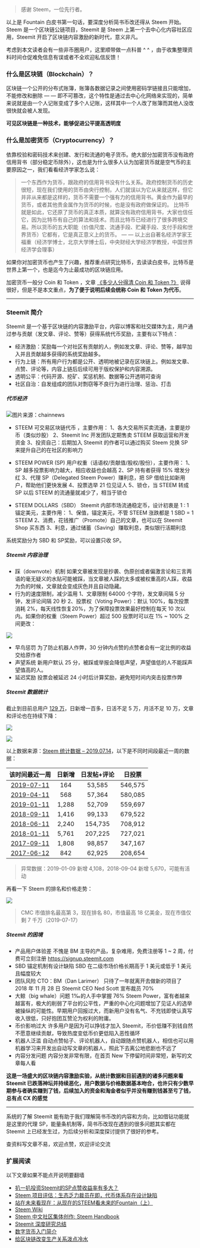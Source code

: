 > 感谢 Steem，一位先行者。

以上是 Fountain 白皮书第一句话，要深度分析简书币改还得从 Steem 开始。Steem 是一个区块链公链项目，Steemit 是 Steem 上第一个去中心化内容社区应用，Steemit 开启了区块链内容激励的新时代，意义非凡。

考虑到本文读者会有一些非币圈用户，这里顺带做一点科普 ^ ^ ，由于收集整理资料时间仓促难免信息有误或者不全欢迎私信反馈！

### 什么是区块链（Blockchain）？
区块链一个公开的分布式账簿，账簿各数据记录之间使用密码学链接且只能增加，不能修改和删除 — — 即不可篡改，这个特性是通过去中心化网络来实现的，简单来说就是由一个人记账变成了多个人记账，这样其中一个人改了账簿而其他人没改很快就会被人发现。

**可见区块链是一种技术，能够促进公平提高透明度**

### 什么是加密货币（Cryptocurrency）？
依靠校验和密码技术来创建、发行和流通的电子货币。绝大部分加密货币没有政府信用背书（部分稳定币除外），这也是为什么很多人认为加密货币就是空气币的主要原因之一，我们看看经济学家怎么说：

> 一个东西作为货币，跟政府的信用背书没有什么关系。政府控制货币的历史很短，现在我们使用的货币由央行控制，人们就误以为它从来就这样，但它并非从来都是这样的，货币不需要一个强有力的信用背书。黄金作为最早的货币，或者其他贵金属作为货币的时候，也是没有政府做保证的。
> 比特币就是如此，它还原了货币的真正本质，就算没有政府信用背书，大家也信任它，因为比特币有自己的算法和技术。而且比特币已经进行了很多跨境交易。所以货币的五大职能（价值尺度、流通手段、贮藏手段、支付手段和世界货币）它都有，它是真正意义上的货币。  — —  以上出自著名经济学家王福重（经济学博士，北京大学博士后，中央财经大学经济学教授，中国世界经济学会理事）

如果你对加密货币也产生了兴趣，推荐重点研究比特币，去读读白皮书，比特币是世界上第一个，也是迄今为止最成功的区块链应用。

加密货币一般分 Coin 和 Token ，文章 [《多少人分得清 Coin 和 Token ?》](http://www.360doc.com/content/18/0526/09/31032795_757112924.shtml) 说得很好，但是不是本文重点，**为了便于说明后续会统称 Coin 和 Token 为代币**。

-------

### Steemit 简介
Steemit 是一个基于区块链的内容激励平台，内容以博客和社交媒体为主，用户通过参与贡献（发文章、评论、赞等）获得系统代币奖励，主要有以下特点：

- 经济激励：奖励每一个对社区有贡献的人，例如发文章、评论、赞等，越早加入并且贡献越多获得的系统奖励越多。
- 行为上链：所有用户行为都是公开、透明地被记录在区块链上。例如发文章、点赞、评论等，内容上链后后续可用于版权保护和内容溯源。
- 透明公平：代码开源、挖矿、奖惩机制、数据等公开透明可查询
- 社区自治：自发组成的团队对剽窃等不良行为进行治理、惩治、打击

##### 代币经济
![图片来源：chainnews](https://upload-images.jianshu.io/upload_images/647864-393e907dcaef186d.jpg?imageMogr2/auto-orient/strip%7CimageView2/2/w/640)

- STEEM
可交易区块链代币 ，主要作用：
1、各大交易所买卖流通，主要是炒币（类似炒股）
2、Steemit Inc 开发团队定期售卖 STEEM 获取运营和开发资金
3、投资自己：后期加入 Steemit 的作者可以通过购买 Steem 兑换 SP 来提升自己的在社区的影响力

- STEEM POWER (SP)
用户权重（话语权/贡献值/股权/股份），主要作用：
1、SP 越多投票影响力越大，相应收益也会越高
2、SP 持有者获得 15% 增发分红
3、代理 SP（Delegated Steem Power）赚利息，把 SP 借给比如新用户，帮助他们更快发展
4、投票选举 21 位见证人
5、锁仓，当 STEEM 转成 SP 以后 STEEM 的流通量就减少了，相当于锁仓

- STEEM DOLLARS（SBD）
Steemit 内部市场流通稳定币，设计初衷是 1 : 1 锚定美元，主要作用：
1、保值，锚定美元，不管 STEEM 涨跌都是 1 SBD = 1 STEEM
2、消费，花钱推广（Promote）自己的文章，也可以在 Steemit Shop 买东西
3、利息，通过储蓄（Saving）赚取利息，类似银行活期利息

系统奖励分为 SBD 和 SP奖励，可以设置只收 SP。

##### Steemit 内容治理
- 踩（downvote）机制
如果文章被发现是抄袭、伪原创或者偏激言论和三言两语的毫无疑义的水贴可能被踩，当文章被人踩的太多或被权重高的人踩，收益为负的时候，文章就会变成灰色并且自动隐藏。
- 行为的速度限制，减少滥用
1、文章限制 64000 个字符，发文章间隔 5 分钟，发评论间隔 20 秒
2、投票权（Voting Power）：默认 100%，每次投票消耗 2%，每天线性恢复20%，为了保障投票效果最好控制在每天 10 次以内。如果你的权重（Steem Power）超过 500 投票时可以在 1% ~ 100% 之间更改：

![](https://upload-images.jianshu.io/upload_images/647864-284ff4f91395a6e5.png?imageMogr2/auto-orient/strip%7CimageView2/2/w/640)
- 早鸟惩罚
为了防止机器人作弊，30 分钟内点赞的点赞者会有一定比例的收益交给原作者
- 声望系统
新用户默认 25 分，被踩或举报会降低声望，声望值低的人不能踩声望值高的人。
- 延迟奖励
投票会被延迟 24 小时后计算奖励，避免短时间内突击投票作弊

##### Steemit 数据统计
截止到目前总用户 [129 万](http://steemsql.com/status/)，日新增一百多，日活不足 5 万，月活不足 10 万，文章和评论也在持续下降：

![](https://upload-images.jianshu.io/upload_images/647864-9ecc1f7efcf41271.png?imageMogr2/auto-orient/strip%7CimageView2/2/w/640)

![](https://upload-images.jianshu.io/upload_images/647864-126cccd47e0b7491.png?imageMogr2/auto-orient/strip%7CimageView2/2/w/1240)

以上数据来源：[Steem 统计数据 – 2019.07.14](https://steemit.com/cn/@arcange-cn/steem-statistics-20190714-cn)，以下是不同时间段最近一周的数据：

| 该时间最近一周 | 日新增 | 日发帖+评论 | 日投票
| :----: | :----: | :----: | :----: |
|  [2019-07-11](https://steempeak.com/steemit/@penguinpablo/daily-steem-stats-report-thursday-july-11-2019) | 164 | 53,585 | 546,575
|  [2019-04-11](https://steempeak.com/steemit/@penguinpablo/daily-steem-stats-report-thursday-april-11-2019) | 568 | 57,364 | 580,085
|  [2019-01-11](https://steempeak.com/steemit/@penguinpablo/daily-steem-stats-report-friday-january-11-2019) | 1,288 | 52,709 | 559,697
|  [2018-09-11](https://steempeak.com/steemit/@penguinpablo/daily-steem-stats-report-tuesday-september-11-2018) | 1,416 | 99,133 | 679,522
|  [2018-06-11](https://steempeak.com/steemit/@penguinpablo/weekly-steem-stats-report-monday-june-11-2018) | 2,240 | 154,735 | 708,912
|  [2018-01-11](https://steempeak.com/steemit/@penguinpablo/daily-steem-stats-report-thursday-january-11-2018) | 5,761 | 207,225 | 727,021
|  [2017-09-11](https://steempeak.com/steemit/@penguinpablo/weekly-steem-stats-report-monday-september-11-2017) | 1,808 | 98,857 | 347,167
|  [2017-06-12](https://steempeak.com/steemit/@penguinpablo/daily-steem-stats-report-june-12-2017) | 842 | 62,925 | 208,654

> 异常数据：2019-01-09 新增 4,108，2018-09-04 新增 5,670，可能有活动

再看一下 Steem 的排名和价格走势：

![](https://upload-images.jianshu.io/upload_images/647864-e35a99daed945e3e.png?imageMogr2/auto-orient/strip%7CimageView2/2/w/640)

> CMC 市值排名最高第 3，现在排名 80，市值最高 18 亿美金，现在市值仅剩 7 千万（2019-07-17）

##### Steemit 的困境
- 产品用户体验差
不愧是 BM 主导的产品，复杂难用，免费注册等 1 ~ 2 周，付费可立刻注册 https://signup.steemit.com 
- SBD 锚定机制有设计缺陷
SBD 在二级市场价格长期高于 1 美元或低于 1 美元且幅度较大
- 团队风险
CTO：BM（Dan Larimer） 只待了一年就离开去做新的项目了
2018 年 11 月 28 日 Steemit CEO Ned Scott 宣布裁员 70%
- 大鲸（big whale）问题
1‰的人手中掌握 76% Steem Power，富有者越来越富有，极大的削弱了平台的公平性，严重的中心化问题增加了见证人的选举被操纵的可能性。早期用户回报过大，而新用户没有名气、不充钱即使认真写收入很低，只好抱团互赞沦为权利的附庸。
- 币价影响过大
许多用户是因为可以挣钱才加入 Steemit，币价低赚不到钱自然不愿意继续贡献，导致热度变低币价更低陷入恶性循环
- 机器人泛滥
自动点赞帖子、评论机器人，自动跟随点赞机器人，相信也可以用机器学习来开发出自动写文章的机器人，照此下去离公地悲剧也不远了
- 内容分发问题
内容分发非常有限，在首页 New 下停留时间非常短，新写的文章每人看

**这是一场盛大的区块链内容激励实验，从统计数据和目前遇到的诸多问题来看 Steemit 已跌落神坛并持续恶化，用户数据与价格数据基本吻合，也许只有少数早期参与者确实赚到了钱，后续加入的资金和淘金者似乎并没有赚到钱甚至亏了钱，总有点 CX 的感觉**

-----

系统的了解 Steemit 能有助于我们理解简书币改的内容和方向，比如借钻功能就是这里的代理 SP，能量条机制等，简书币改现在遇到的很多问题其实都在 Steemit 上已经发生过，为后续分析和深度探讨提供了很好的参考。

查资料写文章不易，欢迎点赞，欢迎评论交流  

### 扩展阅读
以下文章如果不能点开说明要翻墙
- [扒一扒投资Steemit的SP点赞收益率有多大？](https://steemit.com/cn/@tumutanzi/how-much-money-can-you-earn-from-steem-power-curation-sttemit-sp)
- [Steem 项目评估：生态乏力裁员在即，代币体系存在设计缺陷]()
- [站在未来看现在：从现在的STEEM看未来的Fountain（上）](https://partiko.app/@tvb/steem-fountain)
- [Steem Wiki](https://www.steem.center)
- [Steem 中文社区集体创作: Steem Handbook](https://bookdown.org/baydap/steemh/aacontributors.html)
- [Steemit 深度研究总结](https://blog.csdn.net/kojhliang/article/details/80493338)
- [数字货币入门简介](https://www.jianshu.com/p/2523475ad0a3)
- [给区块链改变生产关系泼点冷水](https://www.jianshu.com/p/b505ce495e28)